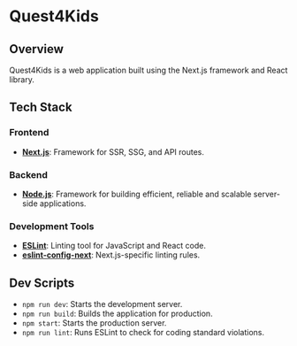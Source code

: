 # Quest4Kids

## Overview

Quest4Kids is a web application built using the Next.js framework and React library.

## Tech Stack

### Frontend

- [**Next.js**](https://nextjs.org/): Framework for SSR, SSG, and API routes.

### Backend

- [**Node.js**](https://nestjs.com/): Framework for building efficient, reliable and scalable server-side applications.

### Development Tools

- [**ESLint**](https://eslint.org/): Linting tool for JavaScript and React code.
- [**eslint-config-next**](https://nextjs.org/docs/basic-features/eslint): Next.js-specific linting rules.

## Dev Scripts

- `npm run dev`: Starts the development server.
- `npm run build`: Builds the application for production.
- `npm start`: Starts the production server.
- `npm run lint`: Runs ESLint to check for coding standard violations.
